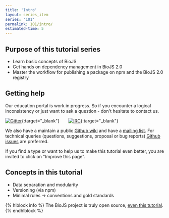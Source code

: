 ```yaml
---
title: 'Intro'
layout: series_item
series: '101'
permalink: 101/intro/
estimated-time: 5
---
```


Purpose of this tutorial series
-------------------------------

* Learn basic concepts of BioJS
* Get hands on dependency management in BioJS 2.0
* Master the workflow for publishing a package on npm and the BioJS 2.0 registry

Getting help
------------

Our education portal is work in progress. So if you encounter a logical inconsistency or just want to ask a question - don't hesitate to contact us.

[![Gitter](https://badges.gitter.im/BioJS.png)](https://gitter.im/biojs/biojs){:target="_blank"}  &nbsp; &nbsp; &nbsp;   [![IRC](https://img.shields.io/badge/irc-%23biojs-yellow.svg)](https://kiwiirc.com/client/irc.freenode.net/biojs){:target="_blank"}

We also have a maintain a public [Github wiki][wiki] and have a [mailing list][groups].
For technical queries (questions, suggestions, proposal or bug reports) [Github issues](https://github.com/biojs/biojs/issues) are preferred.

If you find a type or want to help us to make this tutorial even better, you are invited to click on "Improve this page".

[gitter]: https://gitter.im/biojs/biojs
[groups]: https://groups.google.com/forum/#!forum/biojs
[issue]: https://github.com/biojs/biojs/issues
[wiki]: https://github.com/biojs/biojs/wiki

Concepts in this tutorial
------------------------

* Data separation and modularity 
* Versioning (via npm)
* Minimal rules -> conventions and gold standards

{% hlblock info %}
The BioJS project is truly open source, [even this tutorial](https://github.com/biojs/edu/blob/master/series/101/10_intro.md).
{% endhlblock %}
